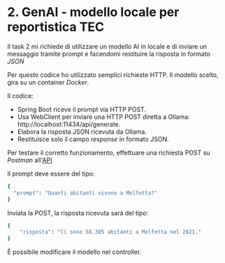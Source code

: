 # 2. GenAI - modello locale per reportistica TEC

Il task 2 mi richiede di utilizzare un modello AI in locale e di inviare un messaggio tramite prompt e facendomi restituire la risposta in formato *JSON*

Per questo codice ho utilizzato semplici richieste HTTP.
Il modello scelto, gira su un container *Docker*.

Il codice:
* Spring Boot riceve il prompt via HTTP POST.
* Usa WebClient per inviare una HTTP POST diretta a Ollama: http://localhost:11434/api/generate.
* Elabora la risposta JSON ricevuta da Ollama.
* Restituisce solo il campo *response* in formato JSON.

Per testare il corretto funzionamento, effettuare una richiesta POST su *Postman* all'[API](http://localhost:8080/api/ai/prompt)

Il prompt deve essere del tipo: 

```bash
{
  "prompt": "Quanti abitanti vivono a Molfetta?"
}
```
Inviata la POST, la risposta ricevuta sarà del tipo:

```bash
{
    "risposta": "Ci sono 58.305 abitanti a Molfetta nel 2021."
}
```

È possibile modificare il modello nel controller.

